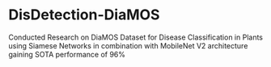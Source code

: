 # DisDetection-DiaMOS
Conducted Research on DiaMOS Dataset for Disease Classification in Plants using Siamese Networks in combination with MobileNet V2 architecture gaining SOTA performance of 96%
